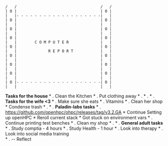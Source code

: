 ~~~
/   /                                     /   /
| O |                                     | O |
|   |- - - - - - - - - - - - - - - - - - -|   |
| O |                                     | O |
|   |                                     |   |
| O |                                     | O |
|   |                                     |   |
| O |                                     | O |
|   |        C O M P U T E R              |   |
| O |                                     | O |
|   |              R E P O R T            |   |
| O |                                     | O |
|   |                                     |   |
| O |                                     | O |
|   |                                     |   |
| O |                                     | O |
|   |                                     |   |
| O |- - - - - - - - - - - - - - - - - - -| O |
|   |                                     |   |
~~~

**Tasks for the house**
	* . Clean the Kitchen 
	* . Put clothing away 
	* . 
	* .
	* .
**Tasks for the wife <3**
	* . Make sure she eats
	* . Vitamins 
	* . Clean her shop
		* Condense trash 
	* .
	* .
**Paladin-labs tasks**
	* . https://github.com/openhpc/ohpc/releases/tag/v3.2.GA 
		* Continue Setting up openHPC
			* Reroll current stack
				* Got stuck on environment vars
	* . Continue printing test benches 
	* . Clean my shop
	* .
	* .
**General adult tasks**
	* . Study comptia - 4 hours
	* . Study Health  - 1 hour 
	* . Look into therapy 
	* . Look into social media training  
	* .
-- Reflect 
